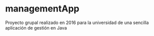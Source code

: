 # managementApp
Proyecto grupal realizado en 2016 para la universidad de una sencilla aplicación de gestión en Java

